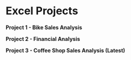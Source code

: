 # Excel Projects

**Project 1 - Bike Sales Analysis**

**Project 2 - Financial Analysis**

**Project 3 - Coffee Shop Sales Analysis (Latest)**
